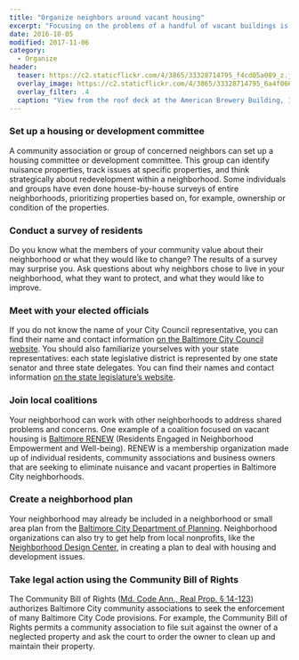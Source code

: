 ```yaml
---
title: "Organize neighbors around vacant housing"
excerpt: "Focusing on the problems of a handful of vacant buildings is important but you do not want to ignore the bigger problem of vacancy in your neighborhood. How can your community group take action on vacant housing?"
date: 2016-10-05
modified: 2017-11-06
category:
  - Organize
header:
  teaser: https://c2.staticflickr.com/4/3865/33328714795_f4cd05a089_z.jpg
  overlay_image: https://c2.staticflickr.com/4/3865/33328714795_6a4f066c1c_h.jpg
  overlay_filter: .4
  caption: "View from the roof deck at the American Brewery Building, 1701 North Gay Street, Baltimore, MD 21213, 2016 June 11. Photograph by Eli Pousson, [Baltimore Heritage](https://www.flickr.com/photos/baltimoreheritage/33328714795/) ([CC 0](https://creativecommons.org/licenses/publicdomain/))."
---
```


### Set up a housing or development committee

A community association or group of concerned neighbors can set up a housing committee or development committee. This group can identify nuisance properties, track issues at specific properties, and think strategically about redevelopment within a neighborhood. Some individuals and groups have even done house-by-house surveys of entire neighborhoods, prioritizing properties based on, for example, ownership or condition of the properties.

### Conduct a survey of residents

Do you know what the members of your community value about their neighborhood or what they would like to change? The results of a survey may surprise you. Ask questions about why neighbors chose to live in your neighborhood, what they want to protect, and what they would like to improve.

### Meet with your elected officials

If you do not know the name of your City Council representative, you can find their name and contact information [on the Baltimore City Council website](http://cityservices.baltimorecity.gov/citycouncil/). You should also familiarize yourselves with your state representatives: each state legislative district is represented by one state senator and three state delegates. You can find their names and contact information [on the state legislature’s website](http://www.mgaleg.maryland.gov/webmga/frmmain.aspx?pid=legisrpage&tab=subject6&poptype=find&popid=).

### Join local coalitions

Your neighborhood can work with other neighborhoods to address shared problems and concerns. One example of a coalition focused on vacant housing is [Baltimore RENEW](http://www.baltimorerenew.org/) (Residents Engaged in Neighborhood Empowerment and Well-being). RENEW is a membership organization made up of individual residents, community associations and business owners that are seeking to eliminate nuisance and vacant properties in Baltimore City neighborhoods.

### Create a neighborhood plan

Your neighborhood may already be included in a neighborhood or small area plan from the [Baltimore City Department of Planning](https://planning.baltimorecity.gov/). Neighborhood organizations can also try to get help from local nonprofits, like the [Neighborhood Design Center](http://www.ndc-md.org/), in creating a plan to deal with housing and development issues.

### Take legal action using the Community Bill of Rights

The Community Bill of Rights ([Md. Code Ann., Real Prop. § 14-123](http://www.baltimorerenew.org/wp-content/uploads/2016/09/Community-Bill-of-Rights-14-123-as-amended-effective-10-1-12.pdf)) authorizes Baltimore City community associations to seek the enforcement of many Baltimore City Code provisions. For example, the Community Bill of Rights permits a community association to file suit against the owner of a neglected property and ask the court to order the owner to clean up and maintain their property.
